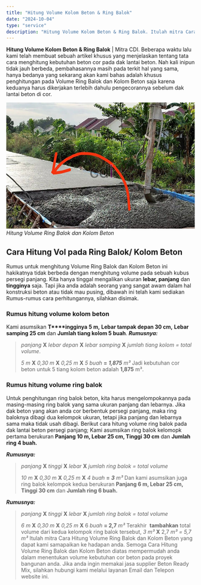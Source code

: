 ```yaml
---
title: "Hitung Volume Kolom Beton & Ring Balok"
date: "2024-10-04"
type: "service"
description: "Hitung Volume Kolom Beton & Ring Balok. Itulah mitra Cara Hitung Volume Ring Balok dan Kolom Beton yang dapat kami samapaikan ke hadapan anda. Semoga Cara Hi..."
---
```


**Hitung Volume Kolom Beton & Ring Balok** | Mitra CDI. Beberapa waktu lalu kami telah membuat sebuah artikel khusus yang menjelaskan tentang tata cara menghitung kebutuhan beton cor pada dak lantai beton. Nah kali inipun tidak jauh berbeda, pembahasannya masih pada terkit hal yang sama, hanya bedanya yang sekarang akan kami bahas adalah khusus penghitungan pada Volume Ring Balok dan Kolom Beton saja karena keduanya harus dikerjakan terlebih dahulu pengecorannya sebelum dak lantai beton di cor.

![Cara Menyambung Coran Beton Lama dengan Coran Baru](/images/blog/Cara-Menyambung-Coran-Beton-Lama-dengan-Coran-Baru.jpg)
*Hitung Volume Ring Balok dan Kolom Beton*

 ## Cara Hitung Vol pada Ring Balok/ Kolom Beton
    
Rumus untuk menghitung Volume Ring Balok dan Kolom Beton ini hakikatnya tidak berbeda dengan menghitung volume pada sebuah kubus persegi panjang. Kita hanya tinggal mengalikan ukuran **lebar, panjang** dan **tingginya** saja. Tapi jika anda adalah seorang yang sangat awam dalam hal konstruksi beton atau tidak mau pusing, dibawah ini telah kami sediakan Rumus-rumus cara perhitungannya, silahkan disimak.

### Rumus hitung volume kolom beton
    
Kami asumsikan **T****ingginya** **5 m,** **Lebar tampak depan 30 cm,** **Lebar samping 25 cm** dan **Jumlah tiang kolom 5 buah**.
**_Rumusnya:_**

> _panjang_ **X** _lebar depan_ **X** _lebar samping_ **X** _jumlah tiang kolom = total volume_.
> 
> _5 m_ **X** _0,30 m_ **X** _0,25 m_ **X** _5 buah_ **\=** _**1,875** m³_
Jadi kebutuhan cor beton untuk 5 tiang kolom beton adalah **1,875** m³.

### Rumus hitung volume ring balok
    
Untuk penghitungan ring balok beton, kita harus mengelompokannya pada masing-masing ring balok yang sama ukuran panjang dan lebarnya. Jika dak beton yang akan anda cor berbentuk persegi panjang, maka ring baloknya dibagi dua kelompok ukuran, tetapi jika panjang dan lebarnya sama maka tidak usah dibagi. Berikut cara hitung volume ring balok pada dak lantai beton persegi panjang;
Kami asumsikan ring balok kelomopk pertama berukuran **Panjang 10 m, Lebar 25 cm, Tinggi 30 cm** dan **Jumlah ring 4 buah.**

_**Rumusnya:**_
> _panjang_ **X** _tinggi_ **X** _lebar_ **X** _jumlah ring balok = total volume_
> 
> _10 m_ **X** _0,30 m_ **X** _0,25 m_ **X** _4 buah_ **\=** **_3_** _m³_
Dan kami asumsikan juga ring balok kelompok kedua berukuran **Panjang 6 m, Lebar 25 cm, Tinggi 30 cm** dan **Jumlah ring 6 buah.**

**_Rumusnya:_**

> _panjang_ **X** _tinggi_ **X** _lebar_ **X** _jumlah ring balok = total volume_
> 
> _6 m_ **X** _0,30 m_ **X** _0,25 m_ **X** 6 _buah_ **\= 2,7** _m³_
Terakhir  **tambahkan** total volume dari kedua kelompok ring balok tersebut, _3_ _m³_ **X** 2,7 _m³ = 5,7 m³_
Itulah mitra Cara Hitung Volume Ring Balok dan Kolom Beton yang dapat kami samapaikan ke hadapan anda. Semoga Cara Hitung Volume Ring Balok dan Kolom Beton diatas mempermudah anda dalam menentukan volume kebutuhan cor beton pada proyek bangunan anda. Jika anda ingin memakai jasa supplier Beton Ready Mix, silahkan hubungi kami melalui layanan Email dan Telepon website ini.
